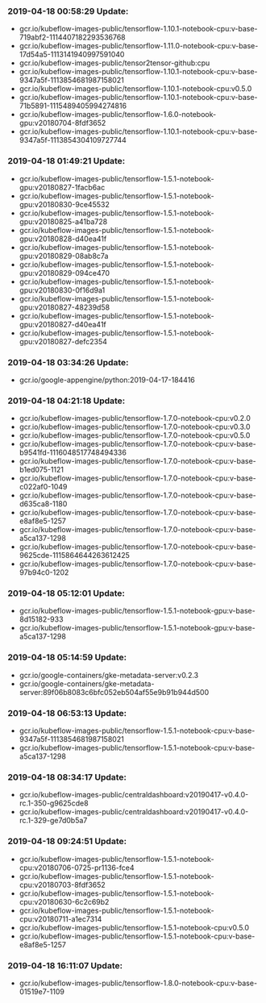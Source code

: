 ### 2019-04-18 00:58:29 Update:

- gcr.io/kubeflow-images-public/tensorflow-1.10.1-notebook-cpu:v-base-719abf2-1114407182293536768
- gcr.io/kubeflow-images-public/tensorflow-1.11.0-notebook-cpu:v-base-17d54a5-1113141940997591040
- gcr.io/kubeflow-images-public/tensor2tensor-github:cpu
- gcr.io/kubeflow-images-public/tensorflow-1.10.1-notebook-cpu:v-base-9347a5f-1113854681987158021
- gcr.io/kubeflow-images-public/tensorflow-1.10.1-notebook-cpu:v0.5.0
- gcr.io/kubeflow-images-public/tensorflow-1.10.1-notebook-cpu:v-base-71b5891-1115489405994274816
- gcr.io/kubeflow-images-public/tensorflow-1.6.0-notebook-gpu:v20180704-8fdf3652
- gcr.io/kubeflow-images-public/tensorflow-1.10.1-notebook-cpu:v-base-9347a5f-1113854304109727744
### 2019-04-18 01:49:21 Update:

- gcr.io/kubeflow-images-public/tensorflow-1.5.1-notebook-gpu:v20180827-1facb6ac
- gcr.io/kubeflow-images-public/tensorflow-1.5.1-notebook-gpu:v20180830-9ce45532
- gcr.io/kubeflow-images-public/tensorflow-1.5.1-notebook-gpu:v20180825-a41ba728
- gcr.io/kubeflow-images-public/tensorflow-1.5.1-notebook-gpu:v20180828-d40ea41f
- gcr.io/kubeflow-images-public/tensorflow-1.5.1-notebook-gpu:v20180829-08ab8c7a
- gcr.io/kubeflow-images-public/tensorflow-1.5.1-notebook-gpu:v20180829-094ce470
- gcr.io/kubeflow-images-public/tensorflow-1.5.1-notebook-gpu:v20180830-0f16d9a1
- gcr.io/kubeflow-images-public/tensorflow-1.5.1-notebook-gpu:v20180827-48239d58
- gcr.io/kubeflow-images-public/tensorflow-1.5.1-notebook-gpu:v20180827-d40ea41f
- gcr.io/kubeflow-images-public/tensorflow-1.5.1-notebook-gpu:v20180827-defc2354
### 2019-04-18 03:34:26 Update:

- gcr.io/google-appengine/python:2019-04-17-184416
### 2019-04-18 04:21:18 Update:

- gcr.io/kubeflow-images-public/tensorflow-1.7.0-notebook-cpu:v0.2.0
- gcr.io/kubeflow-images-public/tensorflow-1.7.0-notebook-cpu:v0.3.0
- gcr.io/kubeflow-images-public/tensorflow-1.7.0-notebook-cpu:v0.5.0
- gcr.io/kubeflow-images-public/tensorflow-1.7.0-notebook-cpu:v-base-b9541fd-1116048517748494336
- gcr.io/kubeflow-images-public/tensorflow-1.7.0-notebook-cpu:v-base-b1ed075-1121
- gcr.io/kubeflow-images-public/tensorflow-1.7.0-notebook-cpu:v-base-c022af0-1049
- gcr.io/kubeflow-images-public/tensorflow-1.7.0-notebook-cpu:v-base-d635ca8-1180
- gcr.io/kubeflow-images-public/tensorflow-1.7.0-notebook-cpu:v-base-e8af8e5-1257
- gcr.io/kubeflow-images-public/tensorflow-1.7.0-notebook-cpu:v-base-a5ca137-1298
- gcr.io/kubeflow-images-public/tensorflow-1.7.0-notebook-cpu:v-base-9625cde-1115864644263612425
- gcr.io/kubeflow-images-public/tensorflow-1.7.0-notebook-cpu:v-base-97b94c0-1202
### 2019-04-18 05:12:01 Update:

- gcr.io/kubeflow-images-public/tensorflow-1.5.1-notebook-gpu:v-base-8d15182-933
- gcr.io/kubeflow-images-public/tensorflow-1.5.1-notebook-gpu:v-base-a5ca137-1298
### 2019-04-18 05:14:59 Update:

- gcr.io/google-containers/gke-metadata-server:v0.2.3
- gcr.io/google-containers/gke-metadata-server:89f06b8083c6bfc052eb504af55e9b91b944d500
### 2019-04-18 06:53:13 Update:

- gcr.io/kubeflow-images-public/tensorflow-1.5.1-notebook-cpu:v-base-9347a5f-1113854681987158021
- gcr.io/kubeflow-images-public/tensorflow-1.5.1-notebook-cpu:v-base-a5ca137-1298
### 2019-04-18 08:34:17 Update:

- gcr.io/kubeflow-images-public/centraldashboard:v20190417-v0.4.0-rc.1-350-g9625cde8
- gcr.io/kubeflow-images-public/centraldashboard:v20190417-v0.4.0-rc.1-329-ge7d0b5a7
### 2019-04-18 09:24:51 Update:

- gcr.io/kubeflow-images-public/tensorflow-1.5.1-notebook-cpu:v20180706-0725-pr1136-fce4
- gcr.io/kubeflow-images-public/tensorflow-1.5.1-notebook-cpu:v20180703-8fdf3652
- gcr.io/kubeflow-images-public/tensorflow-1.5.1-notebook-cpu:v20180630-6c2c69b2
- gcr.io/kubeflow-images-public/tensorflow-1.5.1-notebook-cpu:v20180711-a1ec7314
- gcr.io/kubeflow-images-public/tensorflow-1.5.1-notebook-cpu:v0.5.0
- gcr.io/kubeflow-images-public/tensorflow-1.5.1-notebook-cpu:v-base-e8af8e5-1257
### 2019-04-18 16:11:07 Update:

- gcr.io/kubeflow-images-public/tensorflow-1.8.0-notebook-cpu:v-base-01519e7-1109
